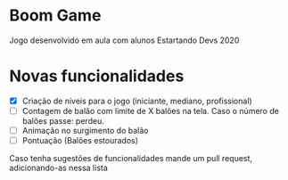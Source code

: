 # Boom Game
Jogo desenvolvido em aula com alunos Estartando Devs 2020

# Novas funcionalidades
- [x] Criação de niveis para o jogo (iniciante, mediano, profissional)
- [ ] Contagem de balão com limite de X balões na tela. Caso o número de balões passe: perdeu.
- [ ] Animação no surgimento do balão
- [ ] Pontuação (Balões estourados)

Caso tenha sugestões de funcionalidades mande um pull request, adicionando-as nessa lista
